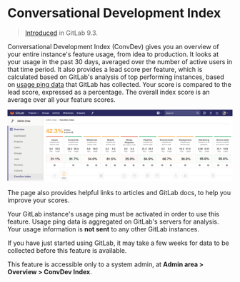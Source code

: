 # Conversational Development Index

> [Introduced][ce-30469] in GitLab 9.3.

Conversational Development Index (ConvDev) gives you an overview of your entire
instance's feature usage, from idea to production. It looks at your usage in the
past 30 days, averaged over the number of active users in that time period. It also
provides a lead score per feature, which is calculated based on GitLab's analysis
of top performing instances, based on [usage ping data][ping] that GitLab has
collected. Your score is compared to the lead score, expressed as a percentage.
The overall index score is an average over all your feature scores.

![ConvDev index](img/convdev_index.png)

The page also provides helpful links to articles and GitLab docs, to help you
improve your scores.

Your GitLab instance's usage ping must be activated in order to use this feature.
Usage ping data is aggregated on GitLab's servers for analysis. Your usage
information is **not sent** to any other GitLab instances.

If you have just started using GitLab, it may take a few weeks for data to be
collected before this feature is available.

This feature is accessible only to a system admin, at
**Admin area > Overview > ConvDev Index**.

[ce-30469]: https://gitlab.com/gitlab-org/gitlab-ce/issues/30469
[ping]: ../settings/usage_statistics.md#usage-ping
